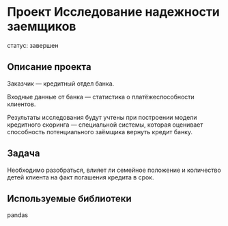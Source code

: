 # Проект Исследование надежности заемщиков
статус: завершен
## Описание проекта
Заказчик — кредитный отдел банка.

Входные данные от банка — статистика о платёжеспособности клиентов.

Результаты исследования будут учтены при построении модели кредитного скоринга — специальной системы, которая оценивает способность потенциального заёмщика вернуть кредит банку.
## Задача
Необходимо разобраться, влияет ли семейное положение и количество детей клиента на факт погашения кредита в срок.
## Используемые библиотеки
pandas

